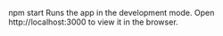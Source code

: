 npm start
Runs the app in the development mode.
Open http://localhost:3000 to view it in the browser.


